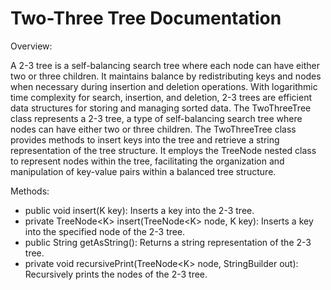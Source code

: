 # Two-Three Tree Documentation

Overview:

A 2-3 tree is a self-balancing search tree where each node can have either two or three children. It maintains balance by redistributing keys and nodes when necessary during insertion and deletion operations. With logarithmic time complexity for search, insertion, and deletion, 2-3 trees are efficient data structures for storing and managing sorted data. The TwoThreeTree class represents a 2-3 tree, a type of self-balancing search tree where nodes can have either two or three children. The TwoThreeTree class provides methods to insert keys into the tree and retrieve a string representation of the tree structure. It employs the TreeNode nested class to represent nodes within the tree, facilitating the organization and manipulation of key-value pairs within a balanced tree structure.

Methods:

* public void insert(K key): Inserts a key into the 2-3 tree.
* private TreeNode&lt;K&gt; insert(TreeNode&lt;K&gt; node, K key): Inserts a key into the specified node of the 2-3 tree.
* public String getAsString(): Returns a string representation of the 2-3 tree.
* private void recursivePrint(TreeNode&lt;K&gt; node, StringBuilder out): Recursively prints the nodes of the 2-3 tree.

